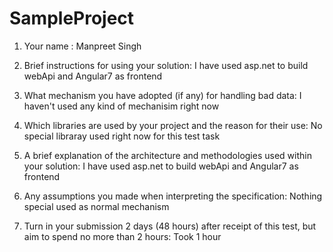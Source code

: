 # SampleProject

1. Your name : Manpreet Singh

2. Brief instructions for using your solution: I have used asp.net to build webApi and Angular7 as frontend

3. What mechanism you have adopted (if any) for handling bad data: I haven't used any kind of mechanisim right now

4. Which libraries are used by your project and the reason for their use: No special libraray used right now for this test task

5. A brief explanation of the architecture and methodologies used within your solution:  I have used asp.net to build webApi and Angular7 as frontend

6. Any assumptions you made when interpreting the specification: Nothing special used as normal mechanism

7. Turn in your submission 2 days (48 hours) after receipt of this test, but aim to spend no more than 2 hours:   Took 1 hour 
